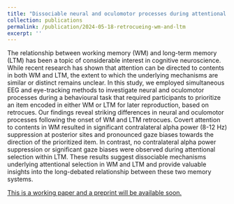 ```yaml
---
title: "Dissociable neural and oculomotor processes during attentional selection within working memory and long-term memory"
collection: publications
permalink: /publication/2024-05-18-retrocueing-wm-and-ltm
excerpt: ''
---
```

The relationship between working memory (WM) and long-term memory (LTM) has been a topic of considerable interest in cognitive neuroscience. While recent research has shown that attention can be directed to contents in both WM and LTM, the extent to which the underlying mechanisms are similar or distinct remains unclear. In this study, we employed simultaneous EEG and eye-tracking methods to investigate neural and oculomotor processes during a behavioural task that required participants to prioritize an item encoded in either WM or LTM for later reproduction, based on retrocues. Our findings reveal striking differences in neural and oculomotor processes following the onset of WM and LTM retrocues. Covert attention to contents in WM resulted in significant contralateral alpha power (8-12 Hz) suppression at posterior sites and pronounced gaze biases towards the direction of the prioritized item. In contrast, no contralateral alpha power suppression or significant gaze biases were observed during attentional selection within LTM. These results suggest dissociable mechanisms underlying attentional selection in WM and LTM and provide valuable insights into the long-debated relationship between these two memory systems.

[This is a working paper and a preprint will be available soon.]()

